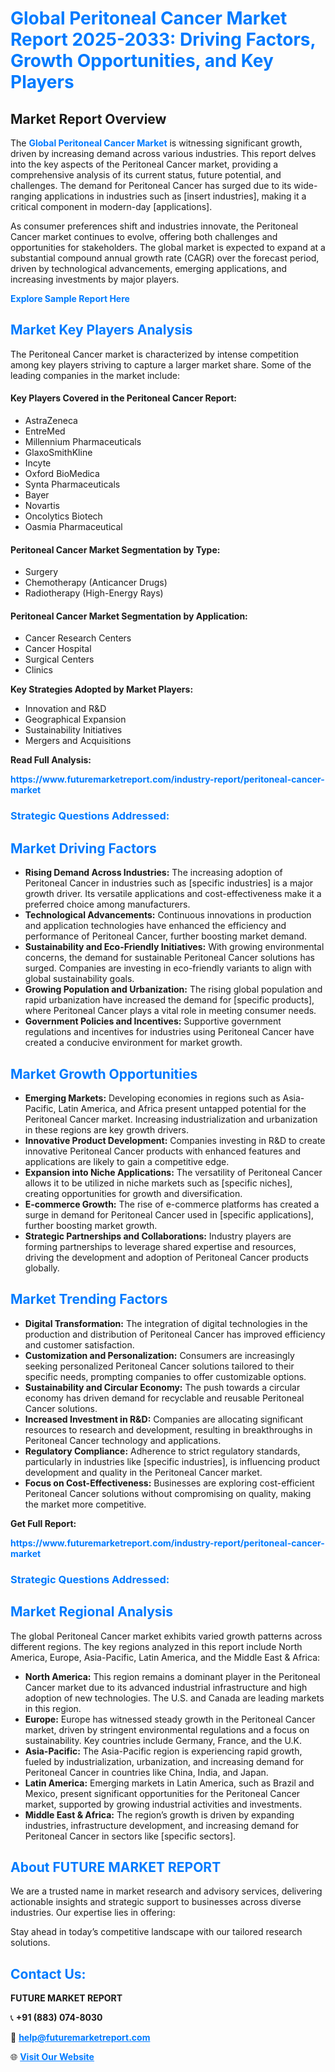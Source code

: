 <h1 style="color: #007BFF;">Global Peritoneal Cancer Market Report 2025-2033: Driving Factors, Growth Opportunities, and Key Players</h1>

<section id="overview">
<h2>Market Report Overview</h2>
<p>The <a href="https://www.futuremarketreport.com/industry-report/peritoneal-cancer-market" style="color: #007BFF; text-decoration: none;"><strong>Global Peritoneal Cancer Market</strong></a> is witnessing significant growth, driven by increasing demand across various industries. This report delves into the key aspects of the Peritoneal Cancer market, providing a comprehensive analysis of its current status, future potential, and challenges. The demand for Peritoneal Cancer has surged due to its wide-ranging applications in industries such as [insert industries], making it a critical component in modern-day [applications].</p>
<p>As consumer preferences shift and industries innovate, the Peritoneal Cancer market continues to evolve, offering both challenges and opportunities for stakeholders. The global market is expected to expand at a substantial compound annual growth rate (CAGR) over the forecast period, driven by technological advancements, emerging applications, and increasing investments by major players.</p>
</section>

<section id="overview">
<p><a href="https://www.futuremarketreport.com/request-sample/reportId=77210" style="color: #007BFF; text-decoration: none;"><strong>Explore Sample Report Here</strong></a></p>
</section>

<section id="key-players">
<h2 style="color: #007BFF;">Market Key Players Analysis</h2>
<p>The Peritoneal Cancer market is characterized by intense competition among key players striving to capture a larger market share. Some of the leading companies in the market include:</p>
<h4>Key Players Covered in the Peritoneal Cancer Report:</h4>
<ul><li>AstraZeneca</li><li>EntreMed</li><li>Millennium Pharmaceuticals</li><li>GlaxoSmithKline</li><li>Incyte</li><li>Oxford BioMedica</li><li>Synta Pharmaceuticals</li><li>Bayer</li><li>Novartis</li><li>Oncolytics Biotech</li><li>Oasmia Pharmaceutical</li></ul>
<h4>Peritoneal Cancer Market Segmentation by Type:</h4>
<ul><li>Surgery</li><li>Chemotherapy (Anticancer Drugs)</li><li>Radiotherapy (High-Energy Rays)</li></ul>

<h4>Peritoneal Cancer Market Segmentation by Application:</h4>
<ul><li>Cancer Research Centers</li><li>Cancer Hospital</li><li>Surgical Centers</li><li>Clinics</li></ul>
<p><strong>Key Strategies Adopted by Market Players:</strong></p>
<ul>
<li>Innovation and R&D</li>
<li>Geographical Expansion</li>
<li>Sustainability Initiatives</li>
<li>Mergers and Acquisitions</li>
</ul>
</section>

<section>
<p><strong>Read Full Analysis: </strong></p><a href="https://www.futuremarketreport.com/industry-report/peritoneal-cancer-market" style="color: #007BFF; text-decoration: none;"><strong>https://www.futuremarketreport.com/industry-report/peritoneal-cancer-market</strong></a>
<h3 style="color: #007BFF;">Strategic Questions Addressed:</h3>
</section>

<section id="driving-factors">
<h2 style="color: #007BFF;">Market Driving Factors</h2>
<ul>
<li><strong>Rising Demand Across Industries:</strong> The increasing adoption of Peritoneal Cancer in industries such as [specific industries] is a major growth driver. Its versatile applications and cost-effectiveness make it a preferred choice among manufacturers.</li>
<li><strong>Technological Advancements:</strong> Continuous innovations in production and application technologies have enhanced the efficiency and performance of Peritoneal Cancer, further boosting market demand.</li>
<li><strong>Sustainability and Eco-Friendly Initiatives:</strong> With growing environmental concerns, the demand for sustainable Peritoneal Cancer solutions has surged. Companies are investing in eco-friendly variants to align with global sustainability goals.</li>
<li><strong>Growing Population and Urbanization:</strong> The rising global population and rapid urbanization have increased the demand for [specific products], where Peritoneal Cancer plays a vital role in meeting consumer needs.</li>
<li><strong>Government Policies and Incentives:</strong> Supportive government regulations and incentives for industries using Peritoneal Cancer have created a conducive environment for market growth.</li>
</ul>
</section>

<section id="growth-opportunities">
<h2 style="color: #007BFF;">Market Growth Opportunities</h2>
<ul>
<li><strong>Emerging Markets:</strong> Developing economies in regions such as Asia-Pacific, Latin America, and Africa present untapped potential for the Peritoneal Cancer market. Increasing industrialization and urbanization in these regions are key growth drivers.</li>
<li><strong>Innovative Product Development:</strong> Companies investing in R&D to create innovative Peritoneal Cancer products with enhanced features and applications are likely to gain a competitive edge.</li>
<li><strong>Expansion into Niche Applications:</strong> The versatility of Peritoneal Cancer allows it to be utilized in niche markets such as [specific niches], creating opportunities for growth and diversification.</li>
<li><strong>E-commerce Growth:</strong> The rise of e-commerce platforms has created a surge in demand for Peritoneal Cancer used in [specific applications], further boosting market growth.</li>
<li><strong>Strategic Partnerships and Collaborations:</strong> Industry players are forming partnerships to leverage shared expertise and resources, driving the development and adoption of Peritoneal Cancer products globally.</li>
</ul>
</section>

<section id="trending-factors">
<h2 style="color: #007BFF;">Market Trending Factors</h2>
<ul>
<li><strong>Digital Transformation:</strong> The integration of digital technologies in the production and distribution of Peritoneal Cancer has improved efficiency and customer satisfaction.</li>
<li><strong>Customization and Personalization:</strong> Consumers are increasingly seeking personalized Peritoneal Cancer solutions tailored to their specific needs, prompting companies to offer customizable options.</li>
<li><strong>Sustainability and Circular Economy:</strong> The push towards a circular economy has driven demand for recyclable and reusable Peritoneal Cancer solutions.</li>
<li><strong>Increased Investment in R&D:</strong> Companies are allocating significant resources to research and development, resulting in breakthroughs in Peritoneal Cancer technology and applications.</li>
<li><strong>Regulatory Compliance:</strong> Adherence to strict regulatory standards, particularly in industries like [specific industries], is influencing product development and quality in the Peritoneal Cancer market.</li>
<li><strong>Focus on Cost-Effectiveness:</strong> Businesses are exploring cost-efficient Peritoneal Cancer solutions without compromising on quality, making the market more competitive.</li>
</ul>
</section>

<section>
<p><strong>Get Full Report: </strong></p><a href="https://www.futuremarketreport.com/industry-report/peritoneal-cancer-market" style="color: #007BFF; text-decoration: none;"><strong>https://www.futuremarketreport.com/industry-report/peritoneal-cancer-market</strong></a>
<h3 style="color: #007BFF;">Strategic Questions Addressed:</h3>
</section>


<section id="regional-analysis">
<h2 style="color: #007BFF;">Market Regional Analysis</h2>
<p>The global Peritoneal Cancer market exhibits varied growth patterns across different regions. The key regions analyzed in this report include North America, Europe, Asia-Pacific, Latin America, and the Middle East & Africa:</p>
<ul>
<li><strong>North America:</strong> This region remains a dominant player in the Peritoneal Cancer market due to its advanced industrial infrastructure and high adoption of new technologies. The U.S. and Canada are leading markets in this region.</li>
<li><strong>Europe:</strong> Europe has witnessed steady growth in the Peritoneal Cancer market, driven by stringent environmental regulations and a focus on sustainability. Key countries include Germany, France, and the U.K.</li>
<li><strong>Asia-Pacific:</strong> The Asia-Pacific region is experiencing rapid growth, fueled by industrialization, urbanization, and increasing demand for Peritoneal Cancer in countries like China, India, and Japan.</li>
<li><strong>Latin America:</strong> Emerging markets in Latin America, such as Brazil and Mexico, present significant opportunities for the Peritoneal Cancer market, supported by growing industrial activities and investments.</li>
<li><strong>Middle East & Africa:</strong> The region’s growth is driven by expanding industries, infrastructure development, and increasing demand for Peritoneal Cancer in sectors like [specific sectors].</li>
</ul>
</section>

<footer>
<h2 style="color: #007BFF;">About FUTURE MARKET REPORT</h2>
<p>We are a trusted name in market research and advisory services, delivering actionable insights and strategic support to businesses across diverse industries. Our expertise lies in offering:</p>

<p>Stay ahead in today’s competitive landscape with our tailored research solutions.</p>

<h2 style="color: #007BFF;">Contact Us:</h2>
<p><strong>FUTURE MARKET REPORT</strong></p>
<p>📞 <strong>+91 (883) 074-8030</strong></p>
<p>📧 <strong><a href="mailto:help@futuremarketreport.com" style="color: #007BFF;">help@futuremarketreport.com</a></strong></p>
<p>🌐 <strong><a href="https://www.futuremarketreport.com/" style="color: #007BFF;">Visit Our Website</a></strong></p>
</footer>